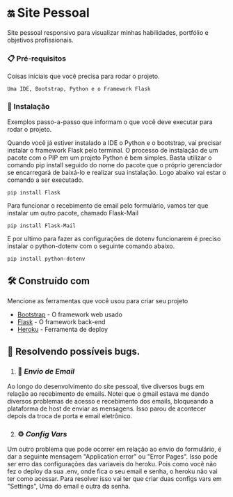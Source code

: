 # 🔛 Site Pessoal

Site pessoal responsivo para visualizar minhas habilidades, portfólio e objetivos profissionais.

### 📋 Pré-requisitos

Coisas iniciais que você precisa para rodar o projeto.

```
Uma IDE, Bootstrap, Python e o Framework Flask
```

### 🔧 Instalação

Exemplos passo-a-passo que informam o que você deve executar para rodar o projeto.

Quando você já estiver instalado a IDE o Python e o bootstrap, vai precisar instalar o framework Flask pelo terminal. O processo de instalação de um pacote com o PIP em um projeto Python é bem simples. Basta utilizar o comando pip install seguido do nome do pacote que o próprio gerenciador se encarregará de baixá-lo e realizar sua instalação. Logo abaixo vai estar o comando a ser executado.

```
pip install Flask
```
Para funcionar o recebimento de email pelo formulário, vamos ter que instalar um outro pacote, chamado Flask-Mail

```
pip install Flask-Mail

```

E por ultimo para fazer as configurações de dotenv funcionarem é preciso instalar o python-dotenv com o seguinte comando abaixo.

```
pip install python-dotenv
```


## 🛠️ Construído com

Mencione as ferramentas que você usou para criar seu projeto

* [Bootstrap](https://getbootstrap.com/docs/5.1/getting-started/introduction/) - O framework web usado
* [Flask](https://flask.palletsprojects.com/en/2.0.x/) - O framework back-end
* [Heroku](heroku.com) - Ferramenta de deploy


## 🔧 Resolvendo possíveis bugs.

1.  ### 📧 <strong><em>Envio de Email</em></strong>
   Ao longo do desenvolvimento do site pessoal, tive diversos bugs em relação ao recebimento de emails. Notei que o gmail estava me dando diversos problemas de acesso e recebimento dos emails, bloqueando a plataforma de host de enviar as mensagens. Isso parou de acontecer depois da troca de porta e email eletrônico.
   
2. ### ⚙️ <strong><em>Config Vars</em></strong>
 Um outro problema que pode ocorrer em relação ao envio do formulário, é dar a seguinte mensagem "Application error" ou "Error Pages". Isso pode ser erro das configurações das variaveis do heroku. Pois como você não fez o deploy da sua .env, onde fica o seu email e senha, o heroku não vai ter como acessar. Para resolver isso vai ter que criar duas configs vars em "Settings", Uma do email e outra da senha.
